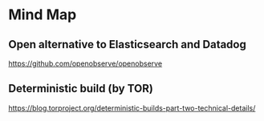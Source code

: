 # Mind Map

## Open alternative to Elasticsearch and Datadog

https://github.com/openobserve/openobserve

## Deterministic build (by TOR)

https://blog.torproject.org/deterministic-builds-part-two-technical-details/
